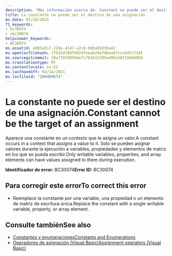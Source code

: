 ```yaml
---
description: 'Más información acerca de: Constant no puede ser el destino de una asignación'
title: La constante no puede ser el destino de una asignación.
ms.date: 07/20/2015
f1_keywords:
- bc30074
- vbc30074
helpviewer_keywords:
- BC30074
ms.assetid: e805a517-228a-4147-a2c0-9dba93d3ba42
ms.openlocfilehash: 7fb15d788fb02dfeeab29a7d6ea97ccc4d7c7345
ms.sourcegitcommit: 10e719780594efc781b15295e499c66f316068b8
ms.translationtype: MT
ms.contentlocale: es-ES
ms.lasthandoff: 02/14/2021
ms.locfileid: "100469674"
---
```

# <a name="constant-cannot-be-the-target-of-an-assignment"></a><span data-ttu-id="78348-103">La constante no puede ser el destino de una asignación.</span><span class="sxs-lookup"><span data-stu-id="78348-103">Constant cannot be the target of an assignment</span></span>

<span data-ttu-id="78348-104">Aparece una constante en un contexto que le asigna un valor.</span><span class="sxs-lookup"><span data-stu-id="78348-104">A constant occurs in a context that assigns a value to it.</span></span> <span data-ttu-id="78348-105">Solo se pueden asignar valores durante la ejecución a variables, propiedades y elementos de matriz en los que se pueda escribir.</span><span class="sxs-lookup"><span data-stu-id="78348-105">Only writable variables, properties, and array elements can have values assigned to them during execution.</span></span>  
  
 <span data-ttu-id="78348-106">**Identificador de error:** BC30074</span><span class="sxs-lookup"><span data-stu-id="78348-106">**Error ID:** BC30074</span></span>  
  
## <a name="to-correct-this-error"></a><span data-ttu-id="78348-107">Para corregir este error</span><span class="sxs-lookup"><span data-stu-id="78348-107">To correct this error</span></span>  
  
- <span data-ttu-id="78348-108">Reemplace la constante por una variable, una propiedad o un elemento de matriz de escritura única.</span><span class="sxs-lookup"><span data-stu-id="78348-108">Replace the constant with a single writable variable, property, or array element.</span></span>  
  
## <a name="see-also"></a><span data-ttu-id="78348-109">Consulte también</span><span class="sxs-lookup"><span data-stu-id="78348-109">See also</span></span>

- [<span data-ttu-id="78348-110">Constantes y enumeraciones</span><span class="sxs-lookup"><span data-stu-id="78348-110">Constants and Enumerations</span></span>](../programming-guide/language-features/constants-enums/index.md)
- [<span data-ttu-id="78348-111">Operadores de asignación (Visual Basic)</span><span class="sxs-lookup"><span data-stu-id="78348-111">Assignment operators (Visual Basic)</span></span>](../language-reference/operators/assignment-operators.md)
